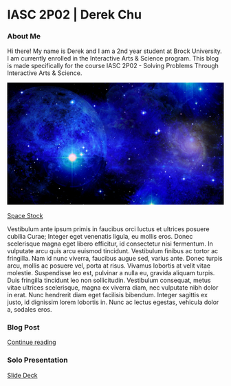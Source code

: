 # IASC 2P02 | Derek Chu

### About Me

Hi there! My name is Derek and I am a 2nd year student at Brock University. I am currently enrolled in the Interactive Arts & Science program. This blog is made specifically for the course IASC 2P02 - Solving Problems Through Interactive Arts & Science.

![](images/weltraum-1465833065YL1.jpg)

[Space Stock](http://www.publicdomainpictures.net/view-image.php?image=174881&picture=space)

Vestibulum ante ipsum primis in faucibus orci luctus et ultrices posuere cubilia Curae; Integer eget venenatis ligula, eu mollis eros. Donec scelerisque magna eget libero efficitur, id consectetur nisi fermentum. In vulputate arcu quis arcu euismod tincidunt. Vestibulum finibus ac tortor ac fringilla. Nam id nunc viverra, faucibus augue sed, varius ante. Donec turpis arcu, mollis ac posuere vel, porta at risus. Vivamus lobortis at velit vitae molestie. Suspendisse leo est, pulvinar a nulla eu, gravida aliquam turpis. Duis fringilla tincidunt leo non sollicitudin. Vestibulum consequat, metus vitae ultrices scelerisque, magna ex viverra diam, nec vulputate nibh dolor in erat. Nunc hendrerit diam eget facilisis bibendum. Integer sagittis ex justo, id dignissim lorem lobortis in. Nunc ac lectus egestas, vehicula dolor a, sodales eros. 

### Blog Post

[Continue reading](blog)

### Solo Presentation

[Slide Deck](slide)
